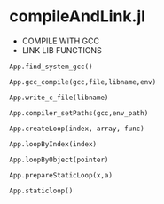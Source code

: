 # compileAndLink.jl

* COMPILE WITH GCC
* LINK LIB FUNCTIONS

```@docs
App.find_system_gcc()
```

```@docs
App.gcc_compile(gcc,file,libname,env)
```

```@docs
App.write_c_file(libname)
```

```@docs
App.compiler_setPaths(gcc,env_path)
```

```@docs
App.createLoop(index, array, func)
```

```@docs
App.loopByIndex(index)
```

```@docs
App.loopByObject(pointer)
```

```@docs
App.prepareStaticLoop(x,a)
```

```@docs
App.staticloop()
```
